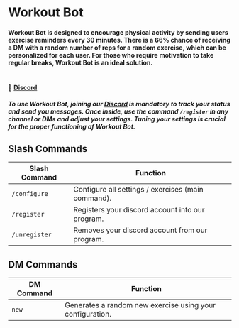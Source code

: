 # Workout Bot
#### Workout Bot is designed to encourage physical activity by sending users exercise reminders every 30 minutes. There is a 66% chance of receiving a DM with a random number of reps for a random exercise, which can be personalized for each user. For those who require motivation to take regular breaks, Workout Bot is an ideal solution.

# 
#### 🔗 [**Discord**](https://discord.gg/aX2UXKPsPX)

##### To use Workout Bot, joining our [Discord](https://discord.gg/aX2UXKPsPX) is mandatory to track your status and send you messages. Once inside, use the command `/register` in any channel or DMs and adjust your settings. Tuning your settings is crucial for the proper functioning of Workout Bot.


## Slash Commands
| Slash Command | Function |
| ------- | -------- |
| `/configure` |Configure all settings / exercises (main command). |
| `/register` | Registers your discord account into our program. |
| `/unregister` | Removes your discord account from our program. |


## DM Commands
| DM Command | Function |
| ------- | -------- |
| `new` | Generates a random new exercise using your configuration. |
